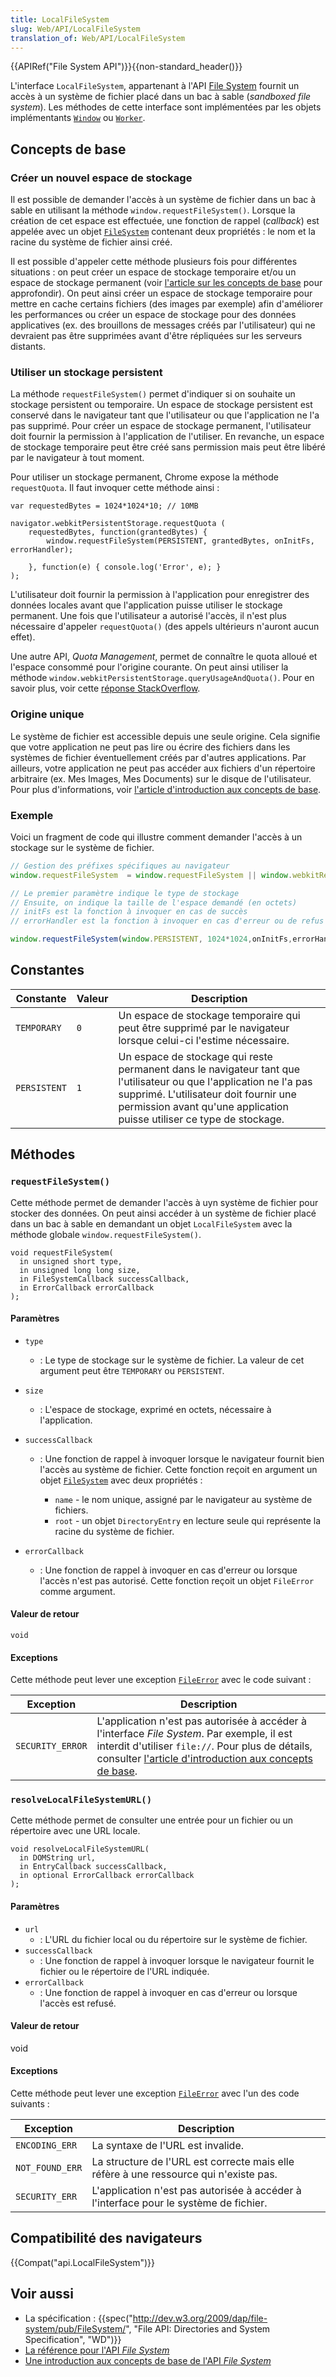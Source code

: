```yaml
---
title: LocalFileSystem
slug: Web/API/LocalFileSystem
translation_of: Web/API/LocalFileSystem
---
```

{{APIRef("File System API")}}{{non-standard_header()}}

L'interface `LocalFileSystem`, appartenant à l'API [File System](/fr/docs/Web/API/File_and_Directory_Entries_API/Introduction) fournit un accès à un système de fichier placé dans un bac à sable (_sandboxed file system_). Les méthodes de cette interface sont implémentées par les objets implémentants [`Window`](/fr/docs/Web/API/Window) ou [`Worker`](/fr/docs/Web/API/Worker).

## Concepts de base

### Créer un nouvel espace de stockage

Il est possible de demander l'accès à un système de fichier dans un bac à sable en utilisant la méthode `window.requestFileSystem()`. Lorsque la création de cet espace est effectuée, une fonction de rappel (_callback_) est appelée avec un objet [`FileSystem`](/fr/docs/Web/API/FileSystem) contenant deux propriétés : le nom et la racine du système de fichier ainsi créé.

Il est possible d'appeler cette méthode plusieurs fois pour différentes situations : on peut créer un espace de stockage temporaire et/ou un espace de stockage permanent (voir [l'article sur les concepts de base](/fr/docs/Web/API/File_and_Directory_Entries_API/Introduction) pour approfondir). On peut ainsi créer un espace de stockage temporaire pour mettre en cache certains fichiers (des images par exemple) afin d'améliorer les performances ou créer un espace de stockage pour des données applicatives (ex. des brouillons de messages créés par l'utilisateur) qui ne devraient pas être supprimées avant d'être répliquées sur les serveurs distants.

### Utiliser un stockage persistent

La méthode `requestFileSystem()` permet d'indiquer si on souhaite un stockage persistent ou temporaire. Un espace de stockage persistent est conservé dans le navigateur tant que l'utilisateur ou que l'application ne l'a pas supprimé. Pour créer un espace de stockage permanent, l'utilisateur doit fournir la permission à l'application de l'utiliser. En revanche, un espace de stockage temporaire peut être créé sans permission mais peut être libéré par le navigateur à tout moment.

Pour utiliser un stockage permanent, Chrome expose la méthode `requestQuota`. Il faut invoquer cette méthode ainsi :

    var requestedBytes = 1024*1024*10; // 10MB

    navigator.webkitPersistentStorage.requestQuota (
        requestedBytes, function(grantedBytes) {
            window.requestFileSystem(PERSISTENT, grantedBytes, onInitFs, errorHandler);

        }, function(e) { console.log('Error', e); }
    );

L'utilisateur doit fournir la permission à l'application pour enregistrer des données locales avant que l'application puisse utiliser le stockage permanent. Une fois que l'utilisateur a autorisé l'accès, il n'est plus nécessaire d'appeler `requestQuota()` (des appels ultérieurs n'auront aucun effet).

Une autre API, _Quota Management_, permet de connaître le quota alloué et l'espace consommé pour l'origine courante. On peut ainsi utiliser la méthode `window.webkitPersistentStorage.queryUsageAndQuota()`. Pour en savoir plus, voir cette [réponse StackOverflow](http://stackoverflow.com/a/29662985/89484).

### Origine unique

Le système de fichier est accessible depuis une seule origine. Cela signifie que votre application ne peut pas lire ou écrire des fichiers dans les systèmes de fichier éventuellement créés par d'autres applications. Par ailleurs, votre application ne peut pas accéder aux fichiers d'un répertoire arbitraire (ex. Mes Images, Mes Documents) sur le disque de l'utilisateur. Pour plus d'informations, voir [l'article d'introduction aux concepts de base](/fr/docs/Web/API/File_and_Directory_Entries_API/Introduction).

### Exemple

Voici un fragment de code qui illustre comment demander l'accès à un stockage sur le système de fichier.

```js
// Gestion des préfixes spécifiques au navigateur
window.requestFileSystem  = window.requestFileSystem || window.webkitRequestFileSystem;

// Le premier paramètre indique le type de stockage
// Ensuite, on indique la taille de l'espace demandé (en octets)
// initFs est la fonction à invoquer en cas de succès
// errorHandler est la fonction à invoquer en cas d'erreur ou de refus d'accès

window.requestFileSystem(window.PERSISTENT, 1024*1024,onInitFs,errorHandler);
```

## Constantes

| Constante    | Valeur | Description                                                                                                                                                                                                                           |
| ------------ | ------ | ------------------------------------------------------------------------------------------------------------------------------------------------------------------------------------------------------------------------------------- |
| `TEMPORARY`  | `0`    | Un espace de stockage temporaire qui peut être supprimé par le navigateur lorsque celui-ci l'estime nécessaire.                                                                                                                       |
| `PERSISTENT` | `1`    | Un espace de stockage qui reste permanent dans le navigateur tant que l'utilisateur ou que l'application ne l'a pas supprimé. L'utilisateur doit fournir une permission avant qu'une application puisse utiliser ce type de stockage. |

## Méthodes

### `requestFileSystem()`

Cette méthode permet de demander l'accès à uyn système de fichier pour stocker des données. On peut ainsi accéder à un système de fichier placé dans un bac à sable en demandant un objet `LocalFileSystem` avec la méthode globale `window.requestFileSystem()`.

    void requestFileSystem(
      in unsigned short type,
      in unsigned long long size,
      in FileSystemCallback successCallback,
      in ErrorCallback errorCallback
    );

#### Paramètres

- `type`
  - : Le type de stockage sur le système de fichier. La valeur de cet argument peut être `TEMPORARY` ou `PERSISTENT`.
- `size`
  - : L'espace de stockage, exprimé en octets, nécessaire à l'application.
- `successCallback`

  - : Une fonction de rappel à invoquer lorsque le navigateur fournit bien l'accès au système de fichier. Cette fonction reçoit en argument un objet [`FileSystem`](/fr/docs/Web/API/FileSystem) avec deux propriétés :

    - `name` - le nom unique, assigné par le navigateur au système de fichiers.
    - `root` - un objet `DirectoryEntry` en lecture seule qui représente la racine du système de fichier.

- `errorCallback`
  - : Une fonction de rappel à invoquer en cas d'erreur ou lorsque l'accès n'est pas autorisé. Cette fonction reçoit un objet `FileError` comme argument.

#### Valeur de retour

`void`

#### Exceptions

Cette méthode peut lever une exception [`FileError`](/en-US/docs/Web/API/FileError) avec le code suivant :

| Exception        | Description                                                                                                                                                                                                                                                                             |
| ---------------- | --------------------------------------------------------------------------------------------------------------------------------------------------------------------------------------------------------------------------------------------------------------------------------------- |
| `SECURITY_ERROR` | L'application n'est pas autorisée à accéder à l'interface _File System_. Par exemple, il est interdit d'utiliser `file://`. Pour plus de détails, consulter [l'article d'introduction aux concepts de base](/fr/docs/Web/API/File_and_Directory_Entries_API/Introduction#restrictions). |

### `resolveLocalFileSystemURL()`

Cette méthode permet de consulter une entrée pour un fichier ou un répertoire avec une URL locale.

    void resolveLocalFileSystemURL(
      in DOMString url,
      in EntryCallback successCallback,
      in optional ErrorCallback errorCallback
    );

#### Paramètres

- `url`
  - : L'URL du fichier local ou du répertoire sur le système de fichier.
- `successCallback`
  - : Une fonction de rappel à invoquer lorsque le navigateur fournit le fichier ou le répertoire de l'URL indiquée.
- `errorCallback`
  - : Une fonction de rappel à invoquer en cas d'erreur ou lorsque l'accès est refusé.

#### Valeur de retour

void

#### Exceptions

Cette méthode peut lever une exception [`FileError`](/fr/docs/Web/API/FileError) avec l'un des code suivants :

| Exception       | Description                                                                           |
| --------------- | ------------------------------------------------------------------------------------- |
| `ENCODING_ERR`  | La syntaxe de l'URL est invalide.                                                     |
| `NOT_FOUND_ERR` | La structure de l'URL est correcte mais elle réfère à une ressource qui n'existe pas. |
| `SECURITY_ERR`  | L'application n'est pas autorisée à accéder à l'interface pour le système de fichier. |

## Compatibilité des navigateurs

{{Compat("api.LocalFileSystem")}}

## Voir aussi

- La spécification : {{spec("http://dev.w3.org/2009/dap/file-system/pub/FileSystem/", "File API: Directories and System Specification", "WD")}}
- [La référence pour l'API _File System_](/fr/docs/Web/API/File_and_Directory_Entries_API/Introduction)
- [Une introduction aux concepts de base de l'API _File System_](/fr/docs/Web/API/File_and_Directory_Entries_API/Introduction)
